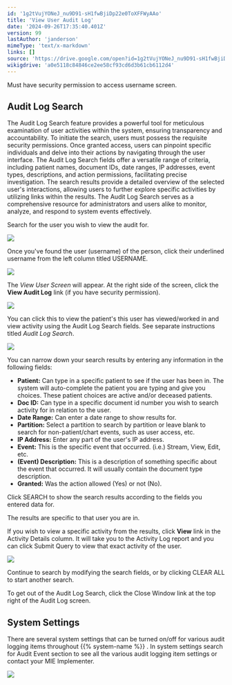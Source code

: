 ```yaml
---
id: '1g2tVujYONeJ_nu9D91-sH1fwBjiDp22e0ToXFFWyAAo'
title: 'View User Audit Log'
date: '2024-09-26T17:35:40.401Z'
version: 99
lastAuthor: 'janderson'
mimeType: 'text/x-markdown'
links: []
source: 'https://drive.google.com/open?id=1g2tVujYONeJ_nu9D91-sH1fwBjiDp22e0ToXFFWyAAo'
wikigdrive: 'a0e5118c84846ce2ee58cf93cd6d3b61cb6112d4'
---
```

Must have security permission to access username screen.

## Audit Log Search

The Audit Log Search feature provides a powerful tool for meticulous examination of user activities within the system, ensuring transparency and accountability. To initiate the search, users must possess the requisite security permissions. Once granted access, users can pinpoint specific individuals and delve into their actions by navigating through the user interface. The Audit Log Search fields offer a versatile range of criteria, including patient names, document IDs, date ranges, IP addresses, event types, descriptions, and action permissions, facilitating precise investigation. The search results provide a detailed overview of the selected user's interactions, allowing users to further explore specific activities by utilizing links within the results. The Audit Log Search serves as a comprehensive resource for administrators and users alike to monitor, analyze, and respond to system events effectively.

Search for the user you wish to view the audit for.

![](../view-user-audit-log.assets/0a205f7c4a2ab62b9e2dd9037e677f05.png)

Once you've found the user (username) of the person, click their underlined username from the left column titled USERNAME.

![](../view-user-audit-log.assets/1ca7fec58cc20570276b1dde6129901d.png)

The *View User Screen* will appear. At the right side of the screen, click the **View Audit Log** link (if you have security permission).

![](../view-user-audit-log.assets/9a59209fbdb3476596a1a307168382d3.png)

You can click this to view the patient's this user has viewed/worked in and view activity using the Audit Log Search fields. See separate instructions titled *Audit Log Search*.

![](../view-user-audit-log.assets/d16f118987c0ba5246182d34afce95dd.png)

You can narrow down your search results by entering any information in the following fields:

* <strong>Patient:</strong> Can type in a specific patient to see if the user has been in. The system will auto-complete the patient you are typing and give you choices. These patient choices are active and/or deceased patients.
* <strong>Doc ID:</strong> Can type in a specific document id number you wish to search activity for in relation to the user.
* <strong>Date Range:</strong> Can enter a date range to show results for.
* <strong>Partition:</strong> Select a partition to search by partition or leave blank to search for non-patient/chart events, such as user access, etc.
* <strong>IP Address:</strong> Enter any part of the user's IP address.
* <strong>Event:</strong> This is the specific event that occurred. (i.e.) Stream, View, Edit, etc.
* <strong>(Event) Description:</strong> This is a description of something specific about the event that occurred. It will usually contain the document type description.
* <strong>Granted:</strong> Was the action allowed (Yes) or not (No).

Click SEARCH to show the search results according to the fields you entered data for.

The results are specific to that user you are in.

If you wish to view a specific activity from the results, click **View** link in the Activity Details column. It will take you to the Activity Log report and you can click Submit Query to view that exact activity of the user.

![](../view-user-audit-log.assets/325af7eb3f099d4ac6ebdd320eb314d0.png)

Continue to search by modifying the search fields, or by clicking CLEAR ALL to start another search.

To get out of the Audit Log Search, click the Close Window link at the top right of the Audit Log screen.

## System Settings

There are several system settings that can be turned on/off for various audit logging items throughout {{% system-name %}} . In system settings search for Audit Event section to see all the various audit logging item settings or contact your MIE Implementer.

![](../view-user-audit-log.assets/43fb943f932195fa65a075e9eaf3e9c9.png)
